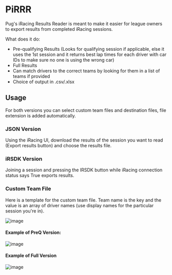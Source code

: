 # PiRRR
Pug's iRacing Results Reader is meant to make it easier for league owners to export results from completed iRacing sessions.

What does it do:
- Pre-qualifying Results (Looks for qualifying session if applicable, else it uses the 1st session and it returns best lap times for each driver with car IDs to make sure no one is using the wrong car)
- Full Results 
- Can match drivers to the correct teams by looking for them in a list of teams if provided
- Choice of output in .csv/.xlsx

## Usage

For both versions you can select custom team files and destination files, file extension is added automatically.

### JSON Version
Using the iRacing UI, download the results of the session you want to read (Export results button) and choose the results file.

### iRSDK Version
Joining a session and pressing the IRSDK button while iRacing connection status says True exports results.

### Custom Team File
Here is a template for the custom team file. Team name is the key and the value is an array of driver names (use display names for the particular session you're in).

![image](https://user-images.githubusercontent.com/46400065/187563886-e0408fc4-1763-406f-8bc9-40905bbc6fc4.png)

#### Example of PreQ Version:
![image](https://user-images.githubusercontent.com/46400065/187984924-08e0b227-59ab-46d6-94bf-4141a1e0b434.png)

#### Example of Full Version
![image](https://user-images.githubusercontent.com/46400065/187984982-ff854a52-3504-4067-b234-b976c9730475.png)
